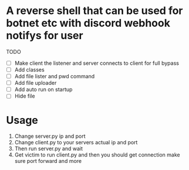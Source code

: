 # A reverse shell that can be used for botnet etc with discord webhook notifys for user

TODO
- [ ] Make client the listener and server connects to client for full bypass
- [ ] Add classes 
- [ ] Add file lister and pwd command
- [ ] Add file uploader  
- [ ] Add auto run on startup
- [ ] Hide file

# Usage
<ol>
  <li>Change server.py ip and port</li>
  <li>Change client.py to your servers actual ip and port</li>
  <li>Then run server.py and wait</li>
  <li>Get victim to run client.py and then you should get connection make sure port forward and more</li>
</ol>

